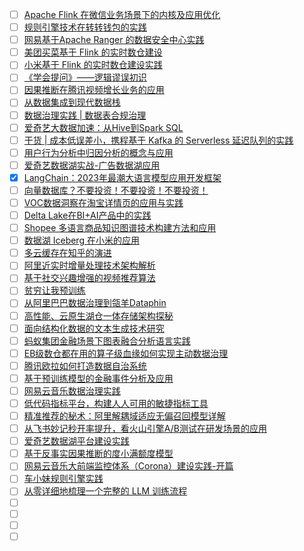 - [ ] [Apache Flink 在微信业务场景下的内核及应用优化](https://mp.weixin.qq.com/s/kVsyDaGXLG3KWQgX4bAYAg)
- [ ] [规则引擎技术在转转钱包的实践](https://mp.weixin.qq.com/s/UUeADomezv5E-42n79vLng)
- [ ] [网易基于Apache Ranger 的数据安全中心实践](https://mp.weixin.qq.com/s/qqq9BYf-HLK6wZM2TuHAPw)
- [ ] [美团买菜基于 Flink 的实时数仓建设](https://mp.weixin.qq.com/s/XTd5KVESrZgTcmoR6upcPg)
- [ ] [小米基于 Flink 的实时数仓建设实践](https://mp.weixin.qq.com/s/FqmIynf3ap0VBElxvRYAew)
- [ ] [《学会提问》——逻辑谬误初识](https://mp.weixin.qq.com/s/KrbbnFlcJ2TNyLdHienbnw)
- [ ] [因果推断在腾讯视频增长业务的应用](https://mp.weixin.qq.com/s/Dh5Fqy_KSJD3psUdFkWo7Q)
- [ ] [从数据集成到现代数据栈](https://mp.weixin.qq.com/s/HH1w-imIIOhEBu1GqYwkCw)
- [ ] [数据治理实践 | 数据表合规治理](https://mp.weixin.qq.com/s/5ImY5niYNOb_VpicUcasCg)
- [ ] [爱奇艺大数据加速：从Hive到Spark SQL](https://mp.weixin.qq.com/s/DkT6pGMEOnkentqbOUgTlQ)
- [ ] [干货 | 成本低误差小，携程基于 Kafka 的 Serverless 延迟队列的实践](https://mp.weixin.qq.com/s/HJRLVTNNrRH-u6zPx7R_mA)
- [ ] [用户行为分析中归因分析的概念与应用](https://mp.weixin.qq.com/s/1vQNRVPVOHcVkSL1osxJ7g)
- [ ] [爱奇艺数据湖实战-广告数据湖应用](https://mp.weixin.qq.com/s/8qk4VkBksFpY78JEiiwhgQ)
- [x] [LangChain：2023年最潮大语言模型应用开发框架](https://smartsi.blog.csdn.net/article/details/134217073)
- [ ] [向量数据库？不要投资！不要投资！不要投资！](https://mp.weixin.qq.com/s/gGptu_zoT4lJbZ9-4fQzzg)
- [ ] [VOC数据洞察在淘宝详情页的应用与实践](https://mp.weixin.qq.com/s/Nmay3v6DPFGbKTaZqLfUYQ)
- [ ] [Delta Lake在BI+AI产品中的实践](https://mp.weixin.qq.com/s/8GnnxVgb4hNvAzvmXLG3BQ)
- [ ] [Shopee 多语言商品知识图谱技术构建方法和应用](https://mp.weixin.qq.com/s/AmBRkWNjRoz7Bq22HFJEzQ)
- [ ] [数据湖 Iceberg 在小米的应用](https://mp.weixin.qq.com/s/5PyfS7c8Y9sUdQKKRayN0g)
- [ ] [多云缓存在知乎的演进](https://mp.weixin.qq.com/s/Pcvoa9ZSAO_XSLoiyhAeRA)
- [ ] [阿里近实时增量处理技术架构解析](https://mp.weixin.qq.com/s/JiNrYvUVZ1YYXvETmw6LWA)
- [ ] [基于社交兴趣增强的视频推荐算法](https://mp.weixin.qq.com/s/2Ao6ChYRmGtDU8LeE_HrBQ)
- [ ] [贫穷让我预训练](https://mp.weixin.qq.com/s/Mn6gO_RVbRrN-9LAa-hQxg)
- [ ] [从阿里巴巴数据治理到瓴羊Dataphin](https://mp.weixin.qq.com/s/IKgDwyG8t80lJ06fLLTwcA)
- [ ] [高性能、云原生湖仓一体存储架构探秘](https://mp.weixin.qq.com/s/BsMlJesI3Rc0gqEptBIjsw)
- [ ] [面向结构化数据的文本生成技术研究](https://mp.weixin.qq.com/s/hJwfpV7pVBsLI1SC8r-ONQ)
- [ ] [蚂蚁集团金融场景下图表融合分析语言实践](https://mp.weixin.qq.com/s/Msxxm6GYwbi8Ma4Or7t_0Q)
- [ ] [EB级数仓都在用的算子级血缘如何实现主动数据治理](https://mp.weixin.qq.com/s/_N4eYJt5bS1nNn9APM2A6A)
- [ ] [腾讯欧拉如何打造数据自治系统](https://mp.weixin.qq.com/s/KT3oYqbVScQgHv9r1wvuTw)
- [ ] [基于预训练模型的金融事件分析及应用](https://mp.weixin.qq.com/s/tM-Lz89XU2CqCHHXAJgk2Q)
- [ ] [网易云音乐数据治理实践](https://mp.weixin.qq.com/s/XH50ICSfpgwgSpkb5IQmYA)
- [ ] [低代码指标平台，构建人人可用的敏捷指标工具](https://mp.weixin.qq.com/s/vbY66PIPT3_xM1s8UgxIqQ)
- [ ] [精准推荐的秘术：阿里解耦域适应无偏召回模型详解](https://mp.weixin.qq.com/s/0Cbc3aAYTeFqLDutLBXJmA)
- [ ] [从飞书妙记秒开率提升，看火山引擎A/B测试在研发场景的应用](https://mp.weixin.qq.com/s/KBEE8pYsT7f_KR5NGCge_A)
- [ ] [爱奇艺数据湖平台建设实践](https://mp.weixin.qq.com/s/k2rFAKzXLhcpBuKigClASQ)
- [ ] [基于反事实因果推断的度小满额度模型](https://mp.weixin.qq.com/s/qTzhyvtYEENbUZ1ktUyKNg)
- [ ] [网易云音乐大前端监控体系（Corona）建设实践-开篇](https://mp.weixin.qq.com/s/gLVlCauJ3JbLxgrxFfZNXg)
- [ ] [车小妹规则引擎实践](https://mp.weixin.qq.com/s/Ahk6I9bBJ9sSOkhWQggLDw)
- [ ] [从零详细地梳理一个完整的 LLM 训练流程](https://mp.weixin.qq.com/s/Et2NAwAzg2iHrpjDgsx-Hg)
- [ ] []()
- [ ] []()
- [ ] []()
- [ ] []()
